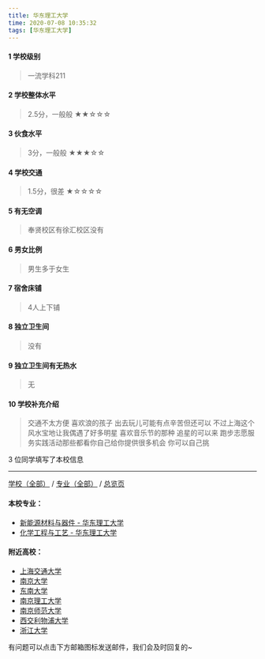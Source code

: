 ```yaml
---
title: 华东理工大学
time: 2020-07-08 10:35:32
tags: [华东理工大学]
---
```

#### 1 学校级别
> 一流学科211


#### 2 学校整体水平
> 2.5分，一般般
★★☆☆☆


#### 3 伙食水平
>  3分，一般般
★★★☆☆


#### 4 学校交通
> 1.5分，很差
★☆☆☆☆


#### 5 有无空调
> 奉贤校区有徐汇校区没有


#### 6 男女比例
> 男生多于女生


#### 7 宿舍床铺
> 4人上下铺
 

#### 8 独立卫生间
> 没有


#### 9 独立卫生间有无热水
> 无


#### 10 学校补充介绍
> 交通不太方便 喜欢浪的孩子 出去玩儿可能有点辛苦但还可以 不过上海这个风水宝地让我偶遇了好多明星 喜欢音乐节的那种 追星的可以来  跑步志愿服务实践活动那些都看你自己给你提供很多机会 你可以自己挑

3 位同学填写了本校信息
***
[学校（全部）](https://univgo.github.io/2020/07/09/学校汇总页) / [专业（全部）](https://univgo.github.io/2020/07/09/专业汇总页) / [总览页](https://univgo.github.io/2020/07/09/总览)
#### 本校专业：
- [新能源材料与器件 - 华东理工大学](https://univgo.github.io/2020/07/08/新能源材料与器件%20-%20华东理工大学)
- [化学工程与工艺 - 华东理工大学](https://univgo.github.io/2020/07/08/化学工程与工艺%20-%20华东理工大学)

#### 附近高校：
- [上海交通大学](https://univgo.github.io/2020/07/08/上海交通大学)
&nbsp; 
- [南京大学](https://univgo.github.io/2020/07/08/南京大学)
- [东南大学](https://univgo.github.io/2020/07/08/东南大学)
- [南京理工大学](https://univgo.github.io/2020/07/08/南京理工大学)
- [南京师范大学](https://univgo.github.io/2020/07/08/南京师范大学)
- [西交利物浦大学](https://univgo.github.io/2020/07/08/西交利物浦大学)
&nbsp; 
- [浙江大学](https://univgo.github.io/2020/07/08/浙江大学)


有问题可以点击下方邮箱图标发送邮件，我们会及时回复的~
